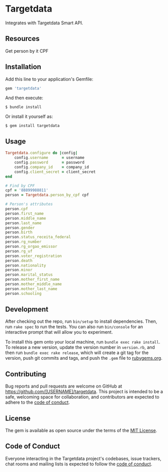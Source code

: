 # Targetdata
Integrates with Targetdata Smart API.

## Resources
Get person by it CPF

## Installation

Add this line to your application's Gemfile:

```ruby
gem 'targetdata'
```

And then execute:

    $ bundle install

Or install it yourself as:

    $ gem install targetdata

## Usage

```ruby
Targetdata.configure do |config|
    config.username      = username
    config.password      = password
    config.company_id    = company_id
    config.client_secret = client_secret
end

# Find by CPF
cpf = '88899988811'
person = Targetdata.person_by_cpf cpf

# Person's attributes
person.cpf
person.first_name
person.middle_name
person.last_name
person.gender
person.birth
person.status_receita_federal
person.rg_number
person.rg_orgao_emissor
person.rg_uf
person.voter_registration
person.death
person.nationality
person.minor
person.marital_status
person.mother_first_name
person.mother_middle_name
person.mother_last_name
person.schooling
```

## Development

After checking out the repo, run `bin/setup` to install dependencies. Then, run `rake spec` to run the tests. You can also run `bin/console` for an interactive prompt that will allow you to experiment.

To install this gem onto your local machine, run `bundle exec rake install`. To release a new version, update the version number in `version.rb`, and then run `bundle exec rake release`, which will create a git tag for the version, push git commits and tags, and push the `.gem` file to [rubygems.org](https://rubygems.org).

## Contributing

Bug reports and pull requests are welcome on GitHub at https://github.com/[USERNAME]/targetdata. This project is intended to be a safe, welcoming space for collaboration, and contributors are expected to adhere to the [code of conduct](https://github.com/[USERNAME]/targetdata/blob/master/CODE_OF_CONDUCT.md).


## License

The gem is available as open source under the terms of the [MIT License](https://opensource.org/licenses/MIT).

## Code of Conduct

Everyone interacting in the Targetdata project's codebases, issue trackers, chat rooms and mailing lists is expected to follow the [code of conduct](https://github.com/[USERNAME]/targetdata/blob/master/CODE_OF_CONDUCT.md).
